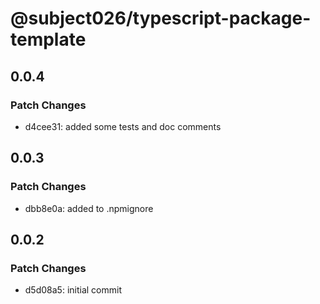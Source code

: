 # @subject026/typescript-package-template

## 0.0.4

### Patch Changes

- d4cee31: added some tests and doc comments

## 0.0.3

### Patch Changes

- dbb8e0a: added to .npmignore

## 0.0.2

### Patch Changes

- d5d08a5: initial commit
